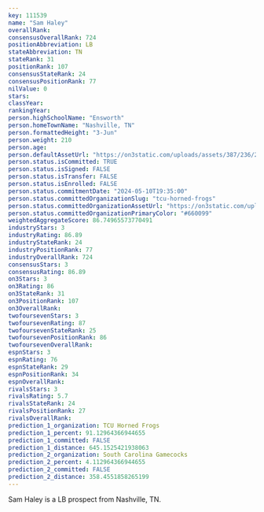 ```yaml
---
key: 111539
name: "Sam Haley"
overallRank: 
consensusOverallRank: 724
positionAbbreviation: LB
stateAbbreviation: TN
stateRank: 31
positionRank: 107
consensusStateRank: 24
consensusPositionRank: 77
nilValue: 0
stars: 
classYear: 
rankingYear: 
person.highSchoolName: "Ensworth"
person.homeTownName: "Nashville, TN"
person.formattedHeight: "3-Jun"
person.weight: 210
person.age: 
person.defaultAssetUrl: "https://on3static.com/uploads/assets/387/236/236387.png"
person.status.isCommitted: TRUE
person.status.isSigned: FALSE
person.status.isTransfer: FALSE
person.status.isEnrolled: FALSE
person.status.commitmentDate: "2024-05-10T19:35:00"
person.status.committedOrganizationSlug: "tcu-horned-frogs"
person.status.committedOrganizationAssetUrl: "https://on3static.com/uploads/assets/773/214/214773.svg"
person.status.committedOrganizationPrimaryColor: "#660099"
weightedAggregateScore: 86.74965573770491
industryStars: 3
industryRating: 86.89
industryStateRank: 24
industryPositionRank: 77
industryOverallRank: 724
consensusStars: 3
consensusRating: 86.89
on3Stars: 3
on3Rating: 86
on3StateRank: 31
on3PositionRank: 107
on3OverallRank: 
twofoursevenStars: 3
twofoursevenRating: 87
twofoursevenStateRank: 25
twofoursevenPositionRank: 86
twofoursevenOverallRank: 
espnStars: 3
espnRating: 76
espnStateRank: 29
espnPositionRank: 34
espnOverallRank: 
rivalsStars: 3
rivalsRating: 5.7
rivalsStateRank: 24
rivalsPositionRank: 27
rivalsOverallRank: 
prediction_1_organization: TCU Horned Frogs
prediction_1_percent: 91.12964366944655
prediction_1_committed: FALSE
prediction_1_distance: 645.1525421938063
prediction_2_organization: South Carolina Gamecocks
prediction_2_percent: 4.112964366944655
prediction_2_committed: FALSE
prediction_2_distance: 358.4551858265199
---
```

Sam Haley is a LB prospect from Nashville, TN.